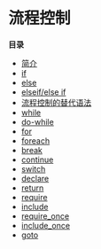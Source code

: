 流程控制
========

**目录**

-   [简介](/control-structures/intro.html)
-   [if](/control-structures/if.html)
-   [else](/control-structures/else.html)
-   [elseif/else if](/control-structures/elseif.html)
-   [流程控制的替代语法](/control-structures/alternative-syntax.html)
-   [while](/control-structures/while.html)
-   [do-while](/control-structures/do/while.html)
-   [for](/control-structures/for.html)
-   [foreach](/control-structures/foreach.html)
-   [break](/control-structures/break.html)
-   [continue](/control-structures/continue.html)
-   [switch](/control-structures/switch.html)
-   [declare](/control-structures/declare.html)
-   [return](/function/return.html)
-   [require](/function/require.html)
-   [include](/function/include.html)
-   [require\_once](/function/require-once.html)
-   [include\_once](/function/include-once.html)
-   [goto](/control-structures/goto.html)
